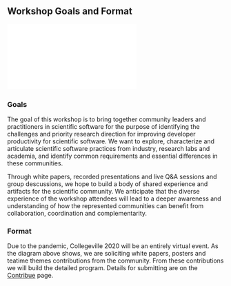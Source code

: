 ## Workshop Goals and Format

![](assets/CollegevilleWorkshopOverview.pdf)

### Goals

The goal of this workshop is to bring together community leaders and practitioners in scientific software for the purpose of identifying the challenges and priority research direction for improving developer productivity for scientific software.  We want to explore, characterize and articulate scientific software practices from industry, research labs and academia, and identify common requirements and essential differences in these communities.

Through white papers, recorded presentations and live Q&A sessions and group descussions, we hope to build a body of shared experience and artifacts for the scientific community. We anticipate that the diverse experience of the workshop attendees will lead to a deeper awareness and understanding of how the represented communities can benefit from collaboration, coordination and complementarity.

### Format

Due to the pandemic, Collegeville 2020 will be an entirely virtual event.  As the diagram above shows, we are soliciting white papers, posters and teatime themes contributions from the community.  From these contributions we will build the detailed program.  Details for submitting are on the [Contribue](Contribute.md) page.
